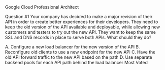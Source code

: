 Google Cloud Professional Architect

Question #1
Your company has decided to make a major revision of their API in order to create better experiences for their developers. They need to keep the old version of the API available and deployable, while allowing new customers and testers to try out the new API. They want to keep the same SSL and DNS records in place to serve both APIs.
What should they do?

A. Configure a new load balancer for the new version of the API
B. Reconfigure old clients to use a new endpoint for the new API
C. Have the old API forward traffic to the new API based on the path
D. Use separate backend pools for each API path behind the load balancer Most Voted


